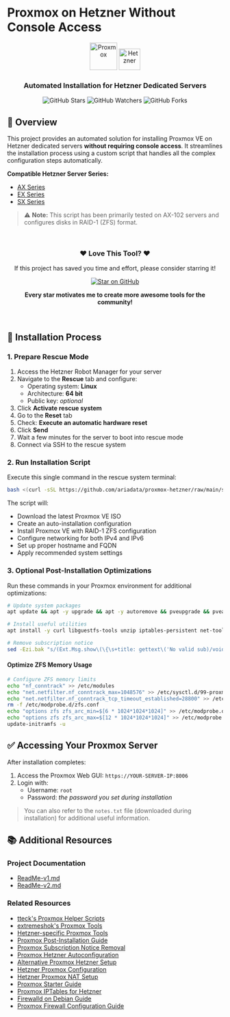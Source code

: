 # Proxmox on Hetzner Without Console Access

<div align="center">
  <img src="https://github.com/paradosi/proxmox-hetzner/raw/main/files/icons/proxmox.png" alt="Proxmox" height="64" /> 
  <img src="https://github.com/paradosi/proxmox-hetzner/raw/main/files/icons/hetzner.png" alt="Hetzner" height="50" />
  <h3>Automated Installation for Hetzner Dedicated Servers</h3>
  
  ![GitHub Stars](https://img.shields.io/github/stars/ariadata/proxmox-hetzner.svg)
  ![GitHub Watchers](https://img.shields.io/github/watchers/ariadata/proxmox-hetzner.svg)
  ![GitHub Forks](https://img.shields.io/github/forks/ariadata/proxmox-hetzner.svg)
</div>

## 📑 Overview

This project provides an automated solution for installing Proxmox VE on Hetzner dedicated servers **without requiring console access**. It streamlines the installation process using a custom script that handles all the complex configuration steps automatically.

**Compatible Hetzner Server Series:**
- [AX Series](https://www.hetzner.com/dedicated-rootserver/matrix-ax)
- [EX Series](https://www.hetzner.com/dedicated-rootserver/matrix-ex)
- [SX Series](https://www.hetzner.com/dedicated-rootserver/matrix-sx)

> ⚠️ **Note:** This script has been primarily tested on AX-102 servers and configures disks in RAID-1 (ZFS) format.

<div align="center">
  <br>
  <h3>❤️ Love This Tool? ❤️</h3>
  <p>If this project has saved you time and effort, please consider starring it!</p>
  <p>
    <a href="https://github.com/ariadata/proxmox-hetzner" target="_blank">
      <img src="https://img.shields.io/github/stars/ariadata/proxmox-hetzner?style=social" alt="Star on GitHub">
    </a>
  </p>
  <p><b>Every star motivates me to create more awesome tools for the community!</b></p>
  <br>
</div>

## 🚀 Installation Process

### 1. Prepare Rescue Mode

1. Access the Hetzner Robot Manager for your server
2. Navigate to the **Rescue** tab and configure:
   - Operating system: **Linux**
   - Architecture: **64 bit**
   - Public key: *optional*
3. Click **Activate rescue system**
4. Go to the **Reset** tab
5. Check: **Execute an automatic hardware reset**
6. Click **Send**
7. Wait a few minutes for the server to boot into rescue mode
8. Connect via SSH to the rescue system

### 2. Run Installation Script

Execute this single command in the rescue system terminal:

```bash
bash <(curl -sSL https://github.com/ariadata/proxmox-hetzner/raw/main/scripts/pve-install.sh)
```

The script will:
- Download the latest Proxmox VE ISO
- Create an auto-installation configuration
- Install Proxmox VE with RAID-1 ZFS configuration
- Configure networking for both IPv4 and IPv6
- Set up proper hostname and FQDN
- Apply recommended system settings

### 3. Optional Post-Installation Optimizations

Run these commands in your Proxmox environment for additional optimizations:

```bash
# Update system packages
apt update && apt -y upgrade && apt -y autoremove && pveupgrade && pveam update

# Install useful utilities
apt install -y curl libguestfs-tools unzip iptables-persistent net-tools

# Remove subscription notice
sed -Ezi.bak "s/(Ext.Msg.show\(\{\s+title: gettext\('No valid sub)/void\(\{ \/\/\1/g" /usr/share/javascript/proxmox-widget-toolkit/proxmoxlib.js && systemctl restart pveproxy.service
```

#### Optimize ZFS Memory Usage

```bash
# Configure ZFS memory limits
echo "nf_conntrack" >> /etc/modules
echo "net.netfilter.nf_conntrack_max=1048576" >> /etc/sysctl.d/99-proxmox.conf
echo "net.netfilter.nf_conntrack_tcp_timeout_established=28800" >> /etc/sysctl.d/99-proxmox.conf
rm -f /etc/modprobe.d/zfs.conf
echo "options zfs zfs_arc_min=$[6 * 1024*1024*1024]" >> /etc/modprobe.d/99-zfs.conf
echo "options zfs zfs_arc_max=$[12 * 1024*1024*1024]" >> /etc/modprobe.d/99-zfs.conf
update-initramfs -u
```

## ✅ Accessing Your Proxmox Server

After installation completes:

1. Access the Proxmox Web GUI: `https://YOUR-SERVER-IP:8006`
2. Login with:
   - Username: `root`
   - Password: *the password you set during installation*

> You can also refer to the `notes.txt` file (downloaded during installation) for additional useful information.

## 📚 Additional Resources

### Project Documentation
- [ReadMe-v1.md](https://github.com/ariadata/proxmox-hetzner/blob/main/README-v1.md)
- [ReadMe-v2.md](https://github.com/ariadata/proxmox-hetzner/blob/main/README-v2.md)

### Related Resources
- [tteck's Proxmox Helper Scripts](https://tteck.github.io/Proxmox/)
- [extremeshok's Proxmox Tools](https://github.com/extremeshok/xshok-proxmox)
- [Hetzner-specific Proxmox Tools](https://github.com/extremeshok/xshok-proxmox/tree/master/hetzner)
- [Proxmox Post-Installation Guide](https://88plug.com/linux/what-to-do-after-you-install-proxmox/)
- [Proxmox Subscription Notice Removal](https://gist.github.com/gushmazuko/9208438b7be6ac4e6476529385047bbb)
- [Proxmox Hetzner Autoconfiguration](https://github.com/johnknott/proxmox-hetzner-autoconfigure)
- [Alternative Proxmox Hetzner Setup](https://github.com/CasCas2/proxmox-hetzner)
- [Hetzner Proxmox Configuration](https://github.com/west17m/hetzner-proxmox)
- [Hetzner Proxmox NAT Setup](https://github.com/SOlangsam/hetzner-proxmox-nat)
- [Proxmox Starter Guide](https://github.com/HoleInTheSeat/ProxmoxStater)
- [Proxmox IPTables for Hetzner](https://github.com/rloyaute/proxmox-iptables-hetzner)
- [Firewalld on Debian Guide](https://computingforgeeks.com/how-to-install-and-configure-firewalld-on-debian/)
- [Proxmox Firewall Configuration Guide](https://www.virtualizationhowto.com/2022/10/proxmox-firewall-rules-configuration/)
